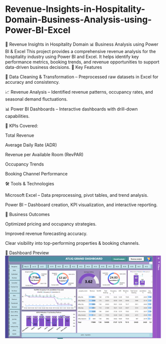 # Revenue-Insights-in-Hospitality-Domain-Business-Analysis-using-Power-BI-Excel
🏨 Revenue Insights in Hospitality Domain 📊 Business Analysis using Power BI &amp; Excel  This project provides a comprehensive revenue analysis for the hospitality industry using Power BI and Excel. It helps identify key performance metrics, booking trends, and revenue opportunities to support data-driven business decisions.
🔑 Key Features

📂 Data Cleaning & Transformation – Preprocessed raw datasets in Excel for accuracy and consistency.

📈 Revenue Analysis – Identified revenue patterns, occupancy rates, and seasonal demand fluctuations.

📊 Power BI Dashboards – Interactive dashboards with drill-down capabilities.

📌 KPIs Covered:

Total Revenue

Average Daily Rate (ADR)

Revenue per Available Room (RevPAR)

Occupancy Trends

Booking Channel Performance

🛠️ Tools & Technologies

Microsoft Excel – Data preprocessing, pivot tables, and trend analysis.

Power BI – Dashboard creation, KPI visualization, and interactive reporting.

🚀 Business Outcomes

Optimized pricing and occupancy strategies.

Improved revenue forecasting accuracy.

Clear visibility into top-performing properties & booking channels.

📸 Dashboard Preview
<img src="https://github.com/Tushar100700/Revenue-Insights-in-Hospitality-Domain-Business-Analysis-using-Power-BI-Excel/blob/main/Screenshot%202025-09-18%20155745.png">

